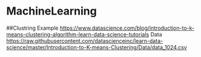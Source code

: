 # MachineLearning
##Clustring
Example
https://www.datascience.com/blog/introduction-to-k-means-clustering-algorithm-learn-data-science-tutorials
Data
https://raw.githubusercontent.com/datascienceinc/learn-data-science/master/Introduction-to-K-means-Clustering/Data/data_1024.csv
